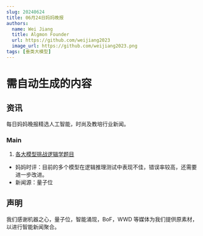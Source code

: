 ```yaml
---
slug: 20240624
title: 06月24日妈妈晚报
authors:
  name: Wei Jiang
  title: Algmon Founder
  url: https://github.com/weijiang2023
  image_url: https://github.com/weijiang2023.png
tags: [垂类大模型]
---
```


# 需自动生成的内容

## 资讯

每日妈妈晚报精选人工智能，时尚及教培行业新闻。

### Main

1. [各大模型挑战逻辑学题目](https://mp.weixin.qq.com/s/IZlRQwUQFzRl-_Fxq7dJ6g)

- 妈妈时评：目前的多个模型在逻辑推理测试中表现不佳，错误率较高，还需要进一步改进。
- 新闻源：量子位

## 声明

我们感谢机器之心，量子位，智能涌现，BoF，WWD 等媒体为我们提供原素材，以进行智能新闻聚合。
